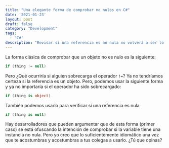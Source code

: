 ```yaml
---
title: "Una elegante forma de comprobar no nulos en C#"
date: '2021-01-23'
layout: post
draft: false
category: "Development"
tags:
  - "C#"
description: "Revisar si una referencia es no nula no volverá a ser lo mismo."
---
```


La forma clásica de comprobar que un objeto no es nulo es la siguiente:

```csharp
if (thing != null)
```

Pero ¿Qué ocurriría si alguien sobrecarga el operador `!=`? Ya no tendríamos certeza si la referencia es un objeto. Pero, podemos usar la siguiente forma y ya no importaría si el operador ha sido sobrecargado:

```csharp
if (thing is object)
```

También podemos usarlo para verificar si una referencia es nula

```csharp
if (thing is null)
```

Hay desarrolladores que pueden argumentar que de esta forma (primer caso) se está ofuscando la intención de comprobar si la variable tiene una instancia no nula. Pero yo creo que lo suficientemente idiomático una vez que te acostumbras y acostumbras a tus colegas a usarlo. ¿Tú que opinas?

